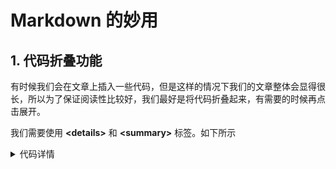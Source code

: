 # Markdown 的妙用

## 1. 代码折叠功能

有时候我们会在文章上插入一些代码，但是这样的情况下我们的文章整体会显得很长，所以为了保证阅读性比较好，我们最好是将代码折叠起来，有需要的时候再点击展开。

我们需要使用 **\<details></details>** 和 **\<summary></summary>** 标签。如下所示



<details>
<summary>代码详情</summary>

```Objective-c
NSLog(@"hello world.");
```
</details>